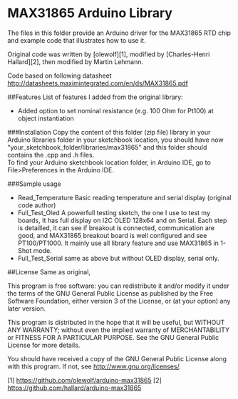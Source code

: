 MAX31865 Arduino Library
========================

The files in this folder provide an Arduino driver for the MAX31865 RTD chip and example code that illustrates how to use it.  

Original code was written by [olewolf][1], modified by [Charles-Henri Hallard][2], then modified by Martin Lehmann.

Code based on following datasheet http://datasheets.maximintegrated.com/en/ds/MAX31865.pdf

##Features
List of features I added from the original library:

- Added option to set nominal resistance (e.g. 100 Ohm for Pt100) at object instantiation

###Installation
Copy the content of this folder (zip file) library in your Arduino libraries folder in your sketchbook location, you should have now "your_sketchbook_folder/libraries/max31865" and this folder should contains the .cpp and .h files.
<br/>
To find your Arduino sketchbook location folder, in Arduino IDE, go to File>Preferences in the Arduino IDE.
<br/>

###Sample usage
- Read_Temperature Basic reading temperature and serial display (original code author)
- Full_Test_Oled A powerfull testing sketch, the one I use to test my boards, It has full display on I2C OLED 128x64 and on Serial. Each step is detailled, it can see if breakout is connected, communication are good, and MAX31865 breakout board is well configured and see PT100/PT1000. It mainly use all library feature and use MAX31865 in 1-Shot mode.
- Full_Test_Serial same as above but without OLED display, serial only.

##License
Same as original, 

 This program is free software: you can redistribute it and/or modify
 it under the terms of the GNU General Public License as published by
 the Free Software Foundation, either version 3 of the License, or
 (at your option) any later version.
 
 This program is distributed in the hope that it will be useful,
 but WITHOUT ANY WARRANTY; without even the implied warranty of
 MERCHANTABILITY or FITNESS FOR A PARTICULAR PURPOSE.  See the
 GNU General Public License for more details.
 
 You should have received a copy of the GNU General Public License
 along with this program.  If not, see <http://www.gnu.org/licenses/>.

[1] https://github.com/olewolf/arduino-max31865
[2] https://github.com/hallard/arduino-max31865
